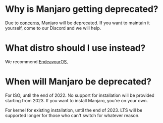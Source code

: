 # Why is Manjaro getting deprecated?

Due to [concerns](https://github.com/arindas/manjarno), Manjaro will be deprecated.
If you want to maintain it yourself, come to our Discord and we will help.

# What distro should I use instead?

We recommend [EndeavourOS.](https://wiki.t2linux.org/distributions/endeavouros/installation/)

# When will Manjaro be deprecated?

For ISO, until the end of 2022. No support for installation will be provided starting from 2023. If you want to install Manjaro, you're on your own.

For kernel for existing installation, until the end of 2023. LTS will be supported longer for those who can't switch for whatever reason.
